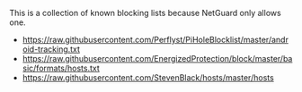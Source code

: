 This is a collection of known blocking lists because NetGuard only allows one.

- https://raw.githubusercontent.com/Perflyst/PiHoleBlocklist/master/android-tracking.txt
- https://raw.githubusercontent.com/EnergizedProtection/block/master/basic/formats/hosts.txt
- https://raw.githubusercontent.com/StevenBlack/hosts/master/hosts
